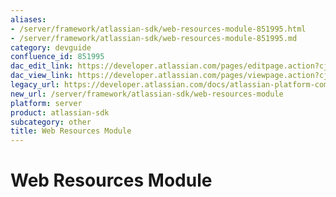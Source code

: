 ```yaml
---
aliases:
- /server/framework/atlassian-sdk/web-resources-module-851995.html
- /server/framework/atlassian-sdk/web-resources-module-851995.md
category: devguide
confluence_id: 851995
dac_edit_link: https://developer.atlassian.com/pages/editpage.action?cjm=wozere&pageId=851995
dac_view_link: https://developer.atlassian.com/pages/viewpage.action?cjm=wozere&pageId=851995
legacy_url: https://developer.atlassian.com/docs/atlassian-platform-common-components/plugin-framework/embedding-the-plugin-framework/using-the-built-in-plugin-modules/web-resources-module
new_url: /server/framework/atlassian-sdk/web-resources-module
platform: server
product: atlassian-sdk
subcategory: other
title: Web Resources Module
---
```

# Web Resources Module













